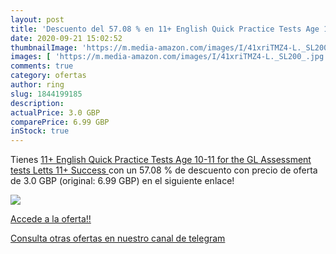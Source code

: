 ```yaml
---
layout: post
title: 'Descuento del 57.08 % en 11+ English Quick Practice Tests Age 10-'
date: 2020-09-21 15:02:52
thumbnailImage: 'https://m.media-amazon.com/images/I/41xriTMZ4-L._SL200_.jpg'
images: [ 'https://m.media-amazon.com/images/I/41xriTMZ4-L._SL200_.jpg' ]
comments: true
category: ofertas
author: ring
slug: 1844199185
description:
actualPrice: 3.0 GBP
comparePrice: 6.99 GBP
inStock: true
---
```


Tienes [11+ English Quick Practice Tests Age 10-11 for the GL Assessment tests  Letts 11+ Success ](https://www.amazon.com/dp/1844199185/?tag=redken08-20) con un 57.08 % de descuento con precio de oferta de 3.0 GBP (original: 6.99 GBP) en el siguiente enlace!

[![](https://m.media-amazon.com/images/I/41xriTMZ4-L._SL200_.jpg)](https://www.amazon.com/dp/1844199185/?tag=redken08-20)

[Accede a la oferta!!](https://www.amazon.com/dp/1844199185/?tag=redken08-20)

[Consulta otras ofertas en nuestro canal de telegram](https://t.me/s/ofertas25)
